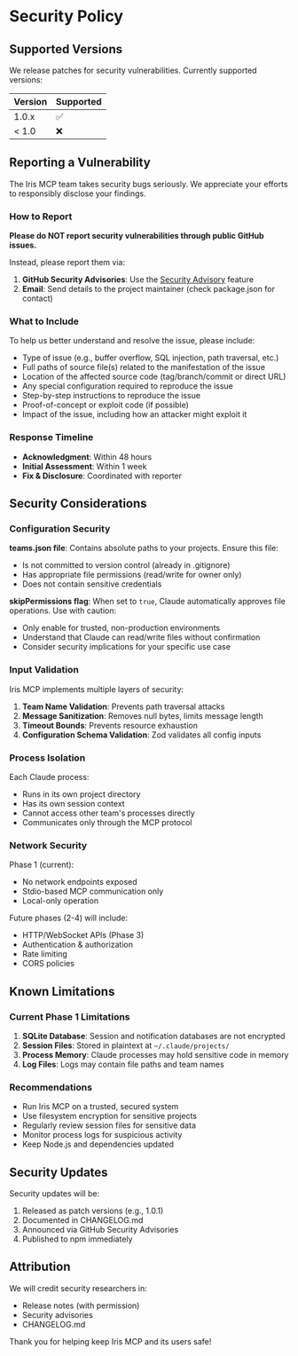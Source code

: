 # Security Policy

## Supported Versions

We release patches for security vulnerabilities. Currently supported versions:

| Version | Supported          |
| ------- | ------------------ |
| 1.0.x   | :white_check_mark: |
| < 1.0   | :x:                |

## Reporting a Vulnerability

The Iris MCP team takes security bugs seriously. We appreciate your efforts to responsibly disclose your findings.

### How to Report

**Please do NOT report security vulnerabilities through public GitHub issues.**

Instead, please report them via:

1. **GitHub Security Advisories**: Use the [Security Advisory](https://github.com/jenova-marie/iris-mcp/security/advisories/new) feature
2. **Email**: Send details to the project maintainer (check package.json for contact)

### What to Include

To help us better understand and resolve the issue, please include:

- Type of issue (e.g., buffer overflow, SQL injection, path traversal, etc.)
- Full paths of source file(s) related to the manifestation of the issue
- Location of the affected source code (tag/branch/commit or direct URL)
- Any special configuration required to reproduce the issue
- Step-by-step instructions to reproduce the issue
- Proof-of-concept or exploit code (if possible)
- Impact of the issue, including how an attacker might exploit it

### Response Timeline

- **Acknowledgment**: Within 48 hours
- **Initial Assessment**: Within 1 week
- **Fix & Disclosure**: Coordinated with reporter

## Security Considerations

### Configuration Security

**teams.json file**: Contains absolute paths to your projects. Ensure this file:
- Is not committed to version control (already in .gitignore)
- Has appropriate file permissions (read/write for owner only)
- Does not contain sensitive credentials

**skipPermissions flag**: When set to `true`, Claude automatically approves file operations. Use with caution:
- Only enable for trusted, non-production environments
- Understand that Claude can read/write files without confirmation
- Consider security implications for your specific use case

### Input Validation

Iris MCP implements multiple layers of security:

1. **Team Name Validation**: Prevents path traversal attacks
2. **Message Sanitization**: Removes null bytes, limits message length
3. **Timeout Bounds**: Prevents resource exhaustion
4. **Configuration Schema Validation**: Zod validates all config inputs

### Process Isolation

Each Claude process:
- Runs in its own project directory
- Has its own session context
- Cannot access other team's processes directly
- Communicates only through the MCP protocol

### Network Security

Phase 1 (current):
- No network endpoints exposed
- Stdio-based MCP communication only
- Local-only operation

Future phases (2-4) will include:
- HTTP/WebSocket APIs (Phase 3)
- Authentication & authorization
- Rate limiting
- CORS policies

## Known Limitations

### Current Phase 1 Limitations

1. **SQLite Database**: Session and notification databases are not encrypted
2. **Session Files**: Stored in plaintext at `~/.claude/projects/`
3. **Process Memory**: Claude processes may hold sensitive code in memory
4. **Log Files**: Logs may contain file paths and team names

### Recommendations

- Run Iris MCP on a trusted, secured system
- Use filesystem encryption for sensitive projects
- Regularly review session files for sensitive data
- Monitor process logs for suspicious activity
- Keep Node.js and dependencies updated

## Security Updates

Security updates will be:
1. Released as patch versions (e.g., 1.0.1)
2. Documented in CHANGELOG.md
3. Announced via GitHub Security Advisories
4. Published to npm immediately

## Attribution

We will credit security researchers in:
- Release notes (with permission)
- Security advisories
- CHANGELOG.md

Thank you for helping keep Iris MCP and its users safe!
